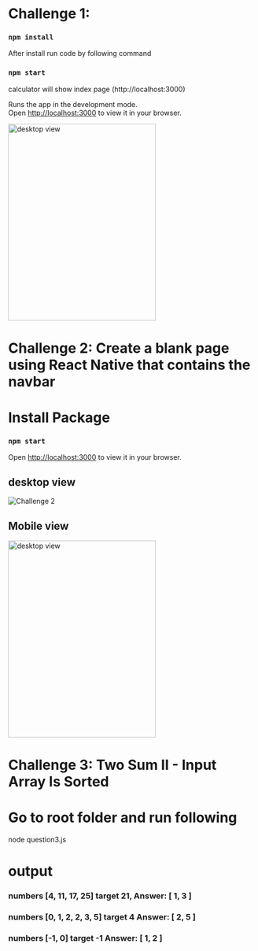 # Challenge 1: 

### `npm install`

After install run code by following command

### `npm start`
calculator will show index page (http://localhost:3000)

Runs the app in the development mode.\
Open [http://localhost:3000](http://localhost:3000) to view it in your browser.

<img src="https://i.ibb.co/HVYdLL3/localhost-3000-i-Phone-SE.png" alt="desktop view" width="300" height="400"/>

# Challenge 2: Create a blank page using React Native that contains the navbar
# Install Package


### `npm start`

Open [http://localhost:3000](http://localhost:3000) to view it in your browser.


## desktop view
![Challenge 2](https://i.ibb.co/DYxgs1g/Screenshot-3.png)


## Mobile view

<img src="https://i.ibb.co/0K6GnG0/localhost-3000-i-Phone-SE-1.png" alt="desktop view" width="300" height="400"/>



# Challenge 3: Two Sum II - Input Array Is Sorted


# Go to root folder and run following 

node question3.js

# output

### numbers [4, 11, 17, 25] target 21, Answer:  [ 1, 3 ]
### numbers [0, 1, 2, 2, 3, 5] target 4  Answer:  [ 2, 5 ]
### numbers [-1, 0] target -1  Answer:  [ 1, 2 ]